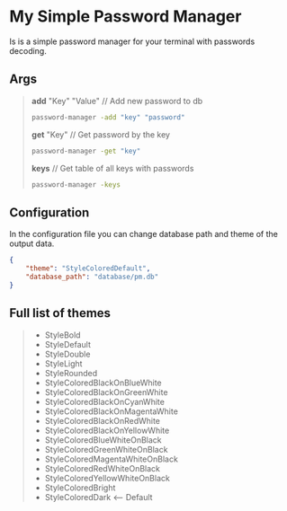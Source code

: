 # My Simple Password Manager

Is is a simple password manager for your terminal with passwords decoding.

## Args

> **add** "Key" "Value"  // Add new password to db
>
> ```sh
>password-manager -add "key" "password"
>```
>
> **get** "Key"  // Get password by the key
>
> ```sh
>password-manager -get "key"
>```
>
> **keys**  // Get table of all keys with passwords
>
> ```sh
>password-manager -keys
>```

## Configuration

In the configuration file you can change database path and theme of the output data.

```json
{
    "theme": "StyleColoredDefault",
    "database_path": "database/pm.db"
}
```

## Full list of themes

> - StyleBold
> - StyleDefault
> - StyleDouble
> - StyleLight
> - StyleRounded
> - StyleColoredBlackOnBlueWhite
> - StyleColoredBlackOnGreenWhite
> - StyleColoredBlackOnCyanWhite
> - StyleColoredBlackOnMagentaWhite
> - StyleColoredBlackOnRedWhite
> - StyleColoredBlackOnYellowWhite
> - StyleColoredBlueWhiteOnBlack
> - StyleColoredGreenWhiteOnBlack
> - StyleColoredMagentaWhiteOnBlack
> - StyleColoredRedWhiteOnBlack
> - StyleColoredYellowWhiteOnBlack
> - StyleColoredBright
> - StyleColoredDark <-- Default
